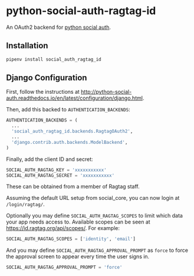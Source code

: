 # python-social-auth-ragtag-id

An OAuth2 backend for [python social auth](https://github.com/python-social-auth/social-core).

## Installation

```sh
pipenv install social_auth_ragtag_id
```

## Django Configuration

First, follow the instructions at http://python-social-auth.readthedocs.io/en/latest/configuration/django.html.

Then, add this backed to `AUTHENTICATION_BACKENDS`:

```python
AUTHENTICATION_BACKENDS = (
  ...
  'social_auth_ragtag_id.backends.RagtagOAuth2',
  ...
  'django.contrib.auth.backends.ModelBackend',
)
```

Finally, add the client ID and secret:

```python
SOCIAL_AUTH_RAGTAG_KEY = 'xxxxxxxxxxx'
SOCIAL_AUTH_RAGTAG_SECRET = 'xxxxxxxxxxx'
```

These can be obtained from a member of Ragtag staff.

Assuming the default URL setup from social_core, you can now login at `/login/ragtag/`.

Optionally you may define `SOCIAL_AUTH_RAGTAG_SCOPES` to limit which data your app needs access to. Available scopes can be seen at https://id.ragtag.org/api/scopes/. For example:

```python
SOCIAL_AUTH_RAGTAG_SCOPES = ['identity', 'email']
```

And you may define `SOCIAL_AUTH_RAGTAG_APPROVAL_PROMPT` as `force` to force the approval screen to appear every time the user signs in.

```python
SOCIAL_AUTH_RAGTAG_APPROVAL_PROMPT = 'force'
```
